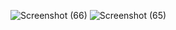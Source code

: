 ![Screenshot (66)](https://github.com/user-attachments/assets/a2cefdbc-9aff-4c18-b1a5-530d5508096c)
![Screenshot (65)](https://github.com/user-attachments/assets/5b99dee7-98f9-43c4-86b3-a77f05915abb)
